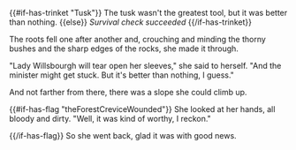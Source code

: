 {{#if-has-trinket "Tusk"}}
The tusk wasn't the greatest tool, but it was better than nothing.
{{else}}
_Survival check succeeded_
{{/if-has-trinket}}

The roots fell one after another and, crouching and minding the thorny bushes and the sharp edges of the rocks, she made it through.

"Lady Willsbourgh will tear open her sleeves," she said to herself. "And the minister might get stuck. But it's better than nothing, I guess."

And not farther from there, there was a slope she could climb up.

{{#if-has-flag "theForestCreviceWounded"}}
She looked at her hands, all bloody and dirty. "Well, it was kind of worthy, I reckon."

{{/if-has-flag}}
So she went back, glad it was with good news.
